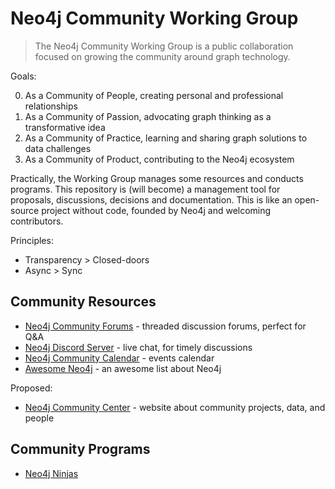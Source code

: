 # Neo4j Community Working Group

> The Neo4j Community Working Group is a public collaboration focused on growing the community around graph technology.

Goals:

0. As a Community of People, creating personal and professional relationships
1. As a Community of Passion, advocating graph thinking as a transformative idea
2. As a Community of Practice, learning and sharing graph solutions to data challenges
3. As a Community of Product, contributing to the Neo4j ecosystem

Practically, the Working Group manages some resources and conducts programs. This repository is (will become) a management
tool for proposals, discussions, decisions and documentation. This is like an open-source project without code, founded by Neo4j 
and welcoming contributors. 

Principles:

- Transparency > Closed-doors
- Async > Sync

## Community Resources

- [Neo4j Community Forums](https://community.neo4j.com) - threaded discussion forums, perfect for Q&A
- [Neo4j Discord Server](https://discord.com/invite/neo4j) - live chat, for timely discussions
- [Neo4j Community Calendar](https://calendar.google.com/calendar/u/0?cid=Y19wOXRscGo0Mm0xNmI0bG9tbDAwM3RkbmQxOEBncm91cC5jYWxlbmRhci5nb29nbGUuY29t) - events calendar
- [Awesome Neo4j](https://github.com/neo4j-contrib/awesome-neo4j) - an awesome list about Neo4j

Proposed:
- [Neo4j Community Center](https://github.com/neo4j-contrib/neo4j-cc) - website about community projects, data, and people

## Community Programs

- [Neo4j Ninjas](https://community.neo4j.com/t/neo4j-ninjas-master-neo4j-through-advanced-training-by-helping-people/12208)
